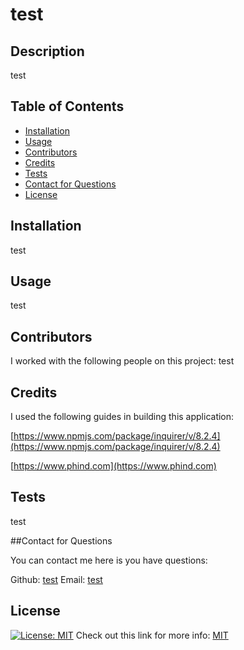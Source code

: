 # test

## Description
	
test
	
## Table of Contents
	
- [Installation](#installation)
- [Usage](#usage)
- [Contributors](#contributors)
- [Credits](#credits)
- [Tests](#tests)
- [Contact for Questions](#email)
- [License](#license)
	
## Installation
	
test
	
## Usage
	
test
	
## Contributors
	
I worked with the following people on this project:
test

## Credits

I used the following guides in building this application:

[https://www.npmjs.com/package/inquirer/v/8.2.4](https://www.npmjs.com/package/inquirer/v/8.2.4)
 
[https://www.phind.com](https://www.phind.com)
	
## Tests
	
test


##Contact for Questions

You can contact me here is you have questions: 

Github: [test](https://github.com/test)
Email: [test](mailto:test)

## License
	
[![License: MIT](https://img.shields.io/badge/License-MIT-yellow.svg)](https://opensource.org/licenses/MIT) Check out this link for more info: [MIT](https://opensource.org/licenses/MIT)